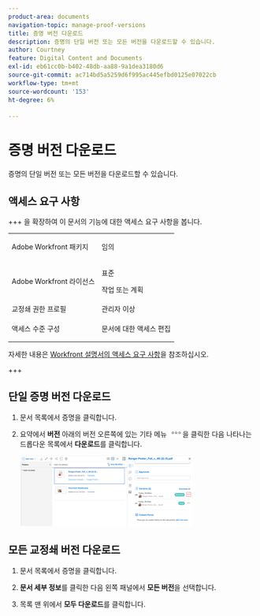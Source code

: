```yaml
---
product-area: documents
navigation-topic: manage-proof-versions
title: 증명 버전 다운로드
description: 증명의 단일 버전 또는 모든 버전을 다운로드할 수 있습니다.
author: Courtney
feature: Digital Content and Documents
exl-id: eb61cc0b-b402-48db-aa88-9a1dea3180d6
source-git-commit: ac714bd5a5259d6f995ac445efbd0125e07022cb
workflow-type: tm+mt
source-wordcount: '153'
ht-degree: 6%

---
```


# 증명 버전 다운로드

증명의 단일 버전 또는 모든 버전을 다운로드할 수 있습니다.

## 액세스 요구 사항

+++ 을 확장하여 이 문서의 기능에 대한 액세스 요구 사항을 봅니다.

<table style="table-layout:auto"> 
 <col> 
 <col> 
 <tbody> 
  <tr> 
   <td role="rowheader">Adobe Workfront 패키지</td> 
   <td> <p>임의</p> </td> 
  </tr> 
  <tr> 
   <td role="rowheader">Adobe Workfront 라이선스</td> 
   <td> 
   <p>표준</p>
   <p>작업 또는 계획</p>
   </td> 
  </tr> 
  <tr> 
   <td role="rowheader">교정쇄 권한 프로필 </td> 
   <td>관리자 이상</td> 
  </tr> 
  <tr> 
   <td role="rowheader">액세스 수준 구성</td> 
   <td> <p>문서에 대한 액세스 편집</p> </td> 
  </tr> 
 </tbody> 
</table>

자세한 내용은 [Workfront 설명서의 액세스 요구 사항](/help/quicksilver/administration-and-setup/add-users/access-levels-and-object-permissions/access-level-requirements-in-documentation.md)을 참조하십시오.

+++

## 단일 증명 버전 다운로드

1. 문서 목록에서 증명을 클릭합니다.
1. 요약에서 **버전** 아래의 버전 오른쪽에 있는 기타 메뉴 ![기타 아이콘](assets/more-icon.png)을 클릭한 다음 나타나는 드롭다운 목록에서 **다운로드**&#x200B;를 클릭합니다.

   ![버전 다운로드](assets/more-versions-350x143.png)

## 모든 교정쇄 버전 다운로드

1. 문서 목록에서 증명을 클릭합니다.
1. **문서 세부 정보**&#x200B;를 클릭한 다음 왼쪽 패널에서 **모든 버전**&#x200B;을 선택합니다.

1. 목록 맨 위에서 **모두 다운로드**&#x200B;를 클릭합니다.
